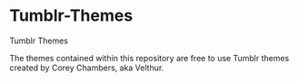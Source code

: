 Tumblr-Themes
=============

Tumblr Themes

The themes contained within this repository are free to use Tumblr themes created by Corey Chambers, aka Velthur.
